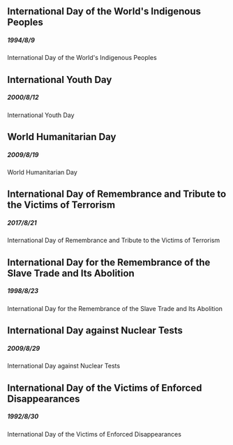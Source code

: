 

## International Day of the World's Indigenous Peoples
##### 1994/8/9

International Day of the World's Indigenous Peoples



## International Youth Day
##### 2000/8/12

International Youth Day



## World Humanitarian Day
##### 2009/8/19

World Humanitarian Day



## International Day of Remembrance and Tribute to the Victims of Terrorism
##### 2017/8/21

International Day of Remembrance and Tribute to the Victims of Terrorism



## International Day for the Remembrance of the Slave Trade and Its Abolition
##### 1998/8/23

International Day for the Remembrance of the Slave Trade and Its Abolition



## International Day against Nuclear Tests
##### 2009/8/29

International Day against Nuclear Tests



## International Day of the Victims of Enforced Disappearances
##### 1992/8/30

International Day of the Victims of Enforced Disappearances

